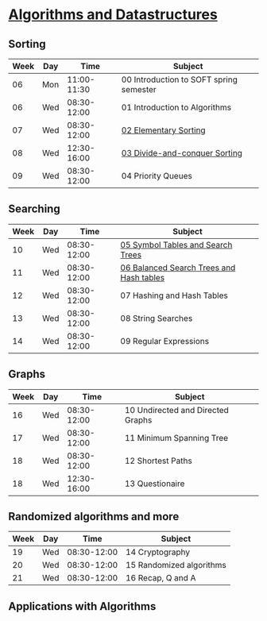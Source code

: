 # [Algorithms and Datastructures](https://datsoftlyngby.github.io/soft2020spring/ALG/)

## Sorting

| Week | Day | Time        | Subject                                                                |
| ---- | --- | ----------- | ---------------------------------------------------------------------- |
| 06   | Mon | 11:00-11:30 | 00 Introduction to SOFT spring semester                                |
| 06   | Wed | 08:30-12:00 | 01 Introduction to Algorithms                                          |
| 07   | Wed | 08:30-12:00 | [02 Elementary Sorting](Sorting/elementary_sorting.md)                 |
| 08   | Wed | 12:30-16:00 | [03 Divide-and-conquer Sorting](Sorting/divide-and-conquer_sorting.md) |
| 09   | Wed | 08:30-12:00 | 04 Priority Queues                                                     |

## Searching

| Week | Day | Time        | Subject                                                                                                   |
| ---- | --- | ----------- | --------------------------------------------------------------------------------------------------------- |
| 10   | Wed | 08:30-12:00 | [05 Symbol Tables and Search Trees](Searching/symbol_tables_and_search_trees.md)                          |
| 11   | Wed | 08:30-12:00 | [06 Balanced Search Trees and Hash tables](Algorithms/Searching/balanced_search_trees_and_hash_tables.md) |
| 12   | Wed | 08:30-12:00 | 07 Hashing and Hash Tables                                                                                |
| 13   | Wed | 08:30-12:00 | 08 String Searches                                                                                        |
| 14   | Wed | 08:30-12:00 | 09 Regular Expressions                                                                                    |

## Graphs

| Week | Day | Time        | Subject                           |
| ---- | --- | ----------- | --------------------------------- |
| 16   | Wed | 08:30-12:00 | 10 Undirected and Directed Graphs |
| 17   | Wed | 08:30-12:00 | 11 Minimum Spanning Tree          |
| 18   | Wed | 08:30-12:00 | 12 Shortest Paths                 |
| 18   | Wed | 12:30-16:00 | 13 Questionaire                   |

## Randomized algorithms and more

| Week | Day | Time        | Subject                  |
| ---- | --- | ----------- | ------------------------ |
| 19   | Wed | 08:30-12:00 | 14 Cryptography          |
| 20   | Wed | 08:30-12:00 | 15 Randomized algorithms |
| 21   | Wed | 08:30-12:00 | 16 Recap, Q and A        |

## Applications with Algorithms
